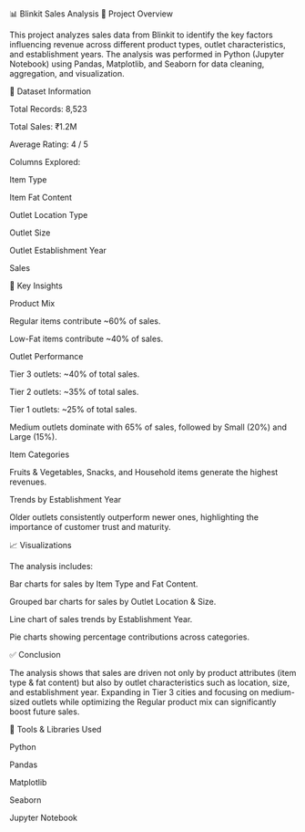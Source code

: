 📊 Blinkit Sales Analysis
📌 Project Overview

This project analyzes sales data from Blinkit to identify the key factors influencing revenue across different product types, outlet characteristics, and establishment years. The analysis was performed in Python (Jupyter Notebook) using Pandas, Matplotlib, and Seaborn for data cleaning, aggregation, and visualization.

📂 Dataset Information

Total Records: 8,523

Total Sales: ₹1.2M

Average Rating: 4 / 5

Columns Explored:

Item Type

Item Fat Content

Outlet Location Type

Outlet Size

Outlet Establishment Year

Sales

🔑 Key Insights

Product Mix

Regular items contribute ~60% of sales.

Low-Fat items contribute ~40% of sales.

Outlet Performance

Tier 3 outlets: ~40% of total sales.

Tier 2 outlets: ~35% of total sales.

Tier 1 outlets: ~25% of total sales.

Medium outlets dominate with 65% of sales, followed by Small (20%) and Large (15%).

Item Categories

Fruits & Vegetables, Snacks, and Household items generate the highest revenues.

Trends by Establishment Year

Older outlets consistently outperform newer ones, highlighting the importance of customer trust and maturity.

📈 Visualizations

The analysis includes:

Bar charts for sales by Item Type and Fat Content.

Grouped bar charts for sales by Outlet Location & Size.

Line chart of sales trends by Establishment Year.

Pie charts showing percentage contributions across categories.

✅ Conclusion

The analysis shows that sales are driven not only by product attributes (item type & fat content) but also by outlet characteristics such as location, size, and establishment year. Expanding in Tier 3 cities and focusing on medium-sized outlets while optimizing the Regular product mix can significantly boost future sales.

🚀 Tools & Libraries Used

Python

Pandas

Matplotlib

Seaborn

Jupyter Notebook
